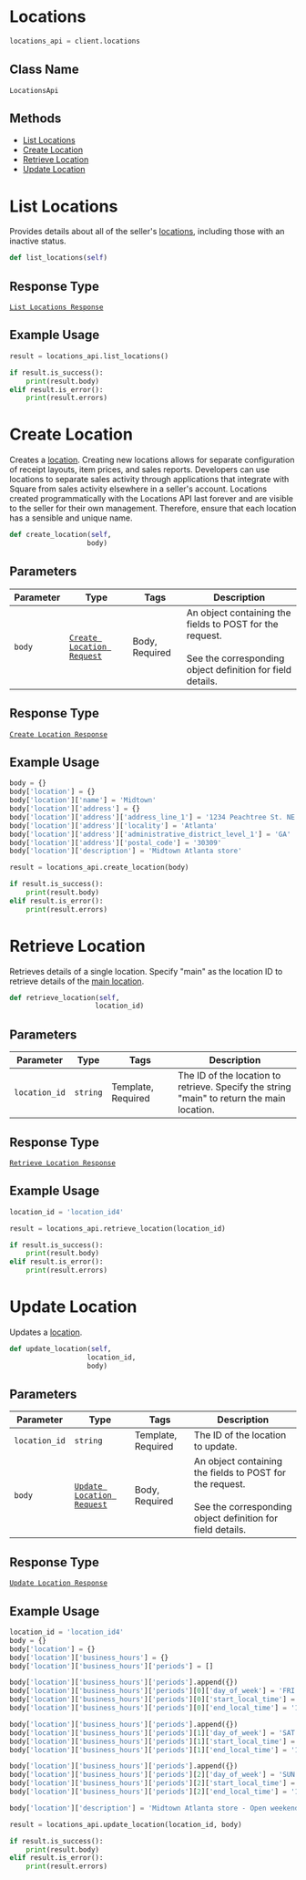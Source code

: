 # Locations

```python
locations_api = client.locations
```

## Class Name

`LocationsApi`

## Methods

* [List Locations](../../doc/api/locations.md#list-locations)
* [Create Location](../../doc/api/locations.md#create-location)
* [Retrieve Location](../../doc/api/locations.md#retrieve-location)
* [Update Location](../../doc/api/locations.md#update-location)


# List Locations

Provides details about all of the seller's [locations](https://developer.squareup.com/docs/locations-api),
including those with an inactive status.

```python
def list_locations(self)
```

## Response Type

[`List Locations Response`](../../doc/models/list-locations-response.md)

## Example Usage

```python
result = locations_api.list_locations()

if result.is_success():
    print(result.body)
elif result.is_error():
    print(result.errors)
```


# Create Location

Creates a [location](https://developer.squareup.com/docs/locations-api).
Creating new locations allows for separate configuration of receipt layouts, item prices,
and sales reports. Developers can use locations to separate sales activity through applications
that integrate with Square from sales activity elsewhere in a seller's account.
Locations created programmatically with the Locations API last forever and
are visible to the seller for their own management. Therefore, ensure that
each location has a sensible and unique name.

```python
def create_location(self,
                   body)
```

## Parameters

| Parameter | Type | Tags | Description |
|  --- | --- | --- | --- |
| `body` | [`Create Location Request`](../../doc/models/create-location-request.md) | Body, Required | An object containing the fields to POST for the request.<br><br>See the corresponding object definition for field details. |

## Response Type

[`Create Location Response`](../../doc/models/create-location-response.md)

## Example Usage

```python
body = {}
body['location'] = {}
body['location']['name'] = 'Midtown'
body['location']['address'] = {}
body['location']['address']['address_line_1'] = '1234 Peachtree St. NE'
body['location']['address']['locality'] = 'Atlanta'
body['location']['address']['administrative_district_level_1'] = 'GA'
body['location']['address']['postal_code'] = '30309'
body['location']['description'] = 'Midtown Atlanta store'

result = locations_api.create_location(body)

if result.is_success():
    print(result.body)
elif result.is_error():
    print(result.errors)
```


# Retrieve Location

Retrieves details of a single location. Specify "main"
as the location ID to retrieve details of the [main location](https://developer.squareup.com/docs/locations-api#about-the-main-location).

```python
def retrieve_location(self,
                     location_id)
```

## Parameters

| Parameter | Type | Tags | Description |
|  --- | --- | --- | --- |
| `location_id` | `string` | Template, Required | The ID of the location to retrieve. Specify the string<br>"main" to return the main location. |

## Response Type

[`Retrieve Location Response`](../../doc/models/retrieve-location-response.md)

## Example Usage

```python
location_id = 'location_id4'

result = locations_api.retrieve_location(location_id)

if result.is_success():
    print(result.body)
elif result.is_error():
    print(result.errors)
```


# Update Location

Updates a [location](https://developer.squareup.com/docs/locations-api).

```python
def update_location(self,
                   location_id,
                   body)
```

## Parameters

| Parameter | Type | Tags | Description |
|  --- | --- | --- | --- |
| `location_id` | `string` | Template, Required | The ID of the location to update. |
| `body` | [`Update Location Request`](../../doc/models/update-location-request.md) | Body, Required | An object containing the fields to POST for the request.<br><br>See the corresponding object definition for field details. |

## Response Type

[`Update Location Response`](../../doc/models/update-location-response.md)

## Example Usage

```python
location_id = 'location_id4'
body = {}
body['location'] = {}
body['location']['business_hours'] = {}
body['location']['business_hours']['periods'] = []

body['location']['business_hours']['periods'].append({})
body['location']['business_hours']['periods'][0]['day_of_week'] = 'FRI'
body['location']['business_hours']['periods'][0]['start_local_time'] = '07:00'
body['location']['business_hours']['periods'][0]['end_local_time'] = '18:00'

body['location']['business_hours']['periods'].append({})
body['location']['business_hours']['periods'][1]['day_of_week'] = 'SAT'
body['location']['business_hours']['periods'][1]['start_local_time'] = '07:00'
body['location']['business_hours']['periods'][1]['end_local_time'] = '18:00'

body['location']['business_hours']['periods'].append({})
body['location']['business_hours']['periods'][2]['day_of_week'] = 'SUN'
body['location']['business_hours']['periods'][2]['start_local_time'] = '09:00'
body['location']['business_hours']['periods'][2]['end_local_time'] = '15:00'

body['location']['description'] = 'Midtown Atlanta store - Open weekends'

result = locations_api.update_location(location_id, body)

if result.is_success():
    print(result.body)
elif result.is_error():
    print(result.errors)
```

